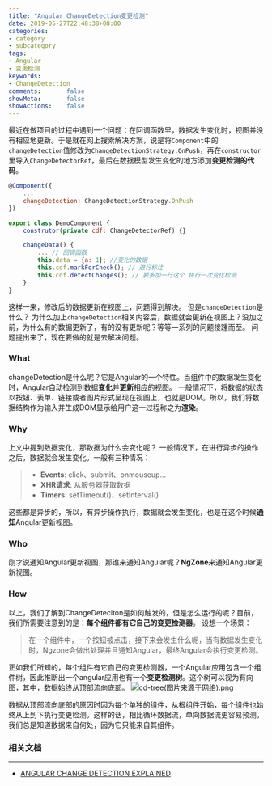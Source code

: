 ```yaml
---
title: "Angular ChangeDetection变更检测"
date: 2019-05-27T22:48:38+08:00
categories:
- category
- subcategory
tags:
- Angular
- 变更检测
keywords:
- ChangeDetection
comments:       false
showMeta:       false
showActions:    false
---
```


<!--more-->
最近在做项目的过程中遇到一个问题：在回调函数里，数据发生变化时，视图并没有相应地更新。于是就在网上搜索解决方案，说是将`Component`中的`changeDetection`值修改为`ChangeDetectionStrategy.OnPush`，再在`constructor`里导入`ChangeDetectorRef`，最后在数据模型发生变化的地方添加**变更检测的代码**。

```js
@Component({
    ...
    changeDetection: ChangeDetectionStrategy.OnPush
})

export class DemoComponent {
    construtor(private cdf: ChangeDetectorRef) {}

    changeData() {
        ... // 回调函数
        this.data = {a: 1}; //变化的数据
        this.cdf.markForCheck(); // 进行标注
        this.cdf.detectChanges(); // 要多加一行这个 执行一次变化检测
    }
}
```
这样一来，修改后的数据更新在视图上，问题得到解决。
但是`changeDetection`是什么？ 为什么加上`changeDetection`相关内容后，数据就会更新在视图上？没加之前，为什么有的数据更新了，有的没有更新呢？等等一系列的问题接踵而至。
问题提出来了，现在要做的就是去解决问题。
### What
changeDetection是什么呢？它是Angular的一个特性。当组件中的数据发生变化时，Angular自动检测到数据**变化**并**更新**相应的视图。
一般情况下，将数据的状态以按钮、表单、链接或者图片形式呈现在视图上，也就是DOM。所以，我们将数据结构作为输入并生成DOM显示给用户这一过程称之为**渲染**。
### Why
上文中提到数据变化，那数据为什么会变化呢？
一般情况下，在进行异步的操作之后，数据就会发生变化。一般有三种情况：

> * **Events**: click、submit、onmouseup...
> * **XHR请求**: 从服务器获取数据
> * **Timers**: setTimeout()、setInterval()

这些都是异步的，所以，有异步操作执行，数据就会发生变化，也是在这个时候**通知**Angular更新视图。
### Who
刚才说通知Angular更新视图，那谁来通知Angular呢？**NgZone**来通知Angular更新视图。
### How
以上，我们了解到ChangeDeteciton是如何触发的，但是怎么运行的呢？目前，我们所需要注意到的是：**每个组件都有它自己的变更检测器**。
设想一个场景：
> 在一个组件中，一个按钮被点击，接下来会发生什么呢，当有数据发生变化时，Ngzone会做出处理并且通知Angular，最终Angular会执行变更检测。

正如我们所知的，每个组件有它自己的变更检测器，一个Angular应用包含一个组件树，因此推断出一个angular应用也有一个**变更检测树**。这个树可以视为有向图，其中，数据始终从顶部流向底部。
![cd-tree(图片来源于网络).png](https://upload-images.jianshu.io/upload_images/3126944-4eedd458236b2293.png?imageMogr2/auto-orient/strip%7CimageView2/2/w/1240)

数据从顶部流向底部的原因时因为每个单独的组件，从根组件开始，每个组件也始终从上到下执行变更检测。这样的话，相比循环数据流，单向数据流更容易预测。我们总是知道数据来自何处，因为它只能来自其组件。

### 相关文档
---
* [ANGULAR CHANGE DETECTION EXPLAINED](https://blog.thoughtram.io/angular/2016/02/22/angular-2-change-detection-explained.html)
